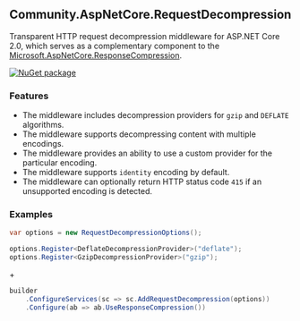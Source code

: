 ## Community.AspNetCore.RequestDecompression

Transparent HTTP request decompression middleware for ASP.NET Core 2.0, which serves as a complementary component to the [Microsoft.AspNetCore.ResponseCompression](https://www.nuget.org/packages/Microsoft.AspNetCore.ResponseCompression/).

[![NuGet package](https://img.shields.io/nuget/v/Community.AspNetCore.RequestDecompression.svg?style=flat-square)](https://www.nuget.org/packages/Community.AspNetCore.RequestDecompression)

### Features

- The middleware includes decompression providers for `gzip` and `DEFLATE` algorithms.
- The middleware supports decompressing content with multiple encodings.
- The middleware provides an ability to use a custom provider for the particular encoding.
- The middleware supports `identity` encoding by default.
- The middleware can optionally return HTTP status code `415` if an unsupported encoding is detected.

### Examples

```cs
var options = new RequestDecompressionOptions();

options.Register<DeflateDecompressionProvider>("deflate");
options.Register<GzipDecompressionProvider>("gzip");
```
\+
```cs
builder
    .ConfigureServices(sc => sc.AddRequestDecompression(options))
    .Configure(ab => ab.UseResponseCompression())
```